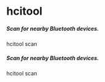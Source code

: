 # hcitool

##### Scan for nearby Bluetooth devices.

   hcitool  scan

##### Scan for nearby Bluetooth devices.

   hcitool  scan
